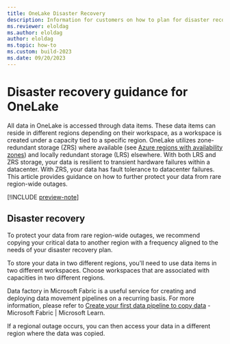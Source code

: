```yaml
---
title: OneLake Disaster Recovery
description: Information for customers on how to plan for disaster recovery of their OneLake data
ms.reviewer: eloldag
ms.author: eloldag
author: eloldag
ms.topic: how-to
ms.custom: build-2023
ms.date: 09/20/2023
---
```


# Disaster recovery guidance for OneLake

All data in OneLake is accessed through data items.  These data items can reside in different regions depending on their workspace, as a workspace is created under a capacity tied to a specific region.  OneLake utilizes zone-redundant storage (ZRS) where available (see [Azure regions with availability zones](https://learn.microsoft.com/azure/reliability/availability-zones-service-support#azure-regions-with-availability-zone-support)) and locally redundant storage (LRS) elsewhere.  With both LRS and ZRS storage, your data is resilient to transient hardware failures within a datacenter.  With ZRS, your data has fault tolerance to datacenter failures.  This article provides guidance on how to further protect your data from rare region-wide outages.

[!INCLUDE [preview-note](../includes/preview-note.md)]

## Disaster recovery

To protect your data from rare region-wide outages, we recommend copying your critical data to another region with a frequency aligned to the needs of your disaster recovery plan.  

To store your data in two different regions, you'll need to use data items in two different workspaces.  Choose workspaces that are associated with capacities in two different regions.  

Data factory in Microsoft Fabric is a useful service for creating and deploying data movement pipelines on a recurring basis. For more information, please refer to [Create your first data pipeline to copy data](../data-factory/create-first-pipeline-with-sample-data.md) - Microsoft Fabric | Microsoft Learn.

If a regional outage occurs, you can then access your data in a different region where the data was copied.